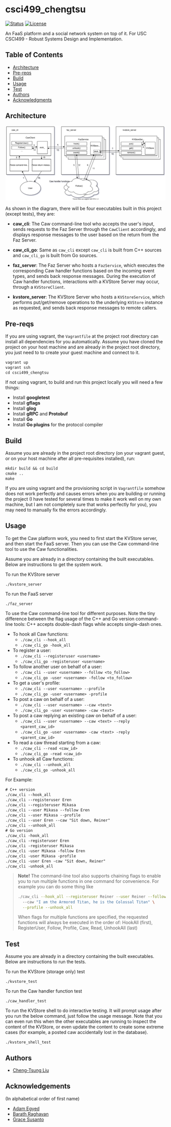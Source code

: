 # csci499_chengtsu

<div>

[![Status](https://img.shields.io/badge/status-active-success.svg)]()
[![License](https://img.shields.io/badge/license-MIT-blue.svg)](/LICENSE)

</div>

An FaaS platform and a social network system on top of it. For USC CSCI499 - Robust Systems Design and Implementation.

## Table of Contents

- [Architecture](#arch)
- [Pre-reqs](#pre-reqs)
- [Build](#build)
- [Usage](#usage)
- [Test](#test)
- [Authors](#authors)
- [Acknowledgments](#acks)

## Architecture <a name = "arch"></a>
![Architecture and Workflow](./images/arch_and_workflow.svg)

As shown in the diagram, there will be four executables built in this project (except tests), they are:

- **caw_cli**: The Caw command-line tool who accepts the user's input, sends requests to 
the Faz Server through the `CawClient` accordingly, and displays response messages to the 
user based on the return from the Faz Server.

- **caw_cli_go**: Same as `caw_cli` except `caw_cli` is built from C++ sources and `caw_cli_go`
is built from Go sources.

- **faz_server**: The Faz Server who hosts a `FazService`, which executes the corresponding
Caw handler functions based on the incoming event types, and sends back response messages. 
During the execution of Caw handler functions, interactions with a KVStore Server may occur,
through a `KVStoreClient`.

- **kvstore_server**: The KVStore Server who hosts a `KVStoreService`, which performs
put/get/remove operations to the underlying `KVStore` instance as requested, and sends back
response messages to remote callers.

## Pre-reqs <a name = "pre-reqs"></a>
If you are using vagrant, the `Vagrantfile` at the project root directory can install all 
dependencies for you automatically. Assume you have cloned the project on your host machine
and are already in the project root directory, you just need to to create your guest machine 
and connect to it.
```
vagrant up
vagrant ssh
cd csci499_chengtsu
```

If not using vagrant, to build and run this project locally you will need a few things:
- Install **googletest**
- Install **gflags**
- Install **glog**
- Install **gRPC** and **Protobuf**
- Install **Go**
- Install **Go plugins** for the protocol compiler

## Build <a name = "build"></a>
Assume you are already in the project root directory (on your vagrant guest, or on your
host machine after all pre-requisites installed), run:
```
mkdir build && cd build
cmake ..
make
```

If you are using vagrant and the provisioning script in `Vagrantfile` somehow does not work
perfectly and causes errors when you are building or running the project (I have tested for 
several times to make it work well on my own machine, but I am not completely sure that works 
perfectly for you), you may need to manually fix the errors accordingly.

## Usage <a name = "usage"></a>
To get the Caw platform work, you need to first start the KVStore server, 
and then start the FaaS server. Then you can use the Caw command-line tool
to use the Caw functionalities. 

Assume you are already in a directory containing the built executables.
Below are instructions to get the system work.

To run the KVStore server
```
./kvstore_server
```

To run the FaaS server
```
./faz_server
```

To use the Caw command-line tool for different purposes.
Note the tiny difference between the flag usage of the C++ and Go version
command-line tools: C++ accepts double-dash flags while accepts single-dash ones.

- To hook all Caw functions: 
    - `./caw_cli --hook_all`
    - `./caw_cli_go -hook_all`
- To register a user: 
    - `./caw_cli --registeruser <username>`
    - `./caw_cli_go -registeruser <username>`
- To follow another user on behalf of a user: 
    - `./caw_cli --user <username> --follow <to_follow>`
    - `./caw_cli_go -user <username> -follow <to_follow>`
- To get a user's profile: 
    - `./caw_cli --user <username> --profile`
    - `./caw_cli_go -user <username> -profile`
- To post a caw on behalf of a user: 
    - `./caw_cli --user <username> --caw <text>`
    - `./caw_cli_go -user <username> -caw <text>`
- To post a caw replying an existing caw on behalf of a user: 
    - `./caw_cli --user <username> --caw <text> --reply <parent_caw_id>`
    - `./caw_cli_go -user <username> -caw <text> -reply <parent_caw_id>`
- To read a caw thread starting from a caw: 
    - `./caw_cli --read <caw_id>`
    - `./caw_cli_go -read <caw_id>`
- To unhook all Caw functions: 
    - `./caw_cli --unhook_all`
    - `./caw_cli_go -unhook_all`

For Example:
```
# C++ version
./caw_cli --hook_all
./caw_cli --registeruser Eren
./caw_cli --registeruser Mikasa
./caw_cli --user Mikasa --follow Eren
./caw_cli --user Mikasa --profile
./caw_cli --user Eren --caw "Sit down, Reiner"
./caw_cli --unhook_all
# Go version
./caw_cli -hook_all
./caw_cli -registeruser Eren
./caw_cli -registeruser Mikasa
./caw_cli -user Mikasa -follow Eren
./caw_cli -user Mikasa -profile
./caw_cli -user Eren -caw "Sit down, Reiner"
./caw_cli -unhook_all
```

> **Note!** The command-line tool also supports chaining flags to enable you 
> to run multiple functions in one command for convenience. For example you
> can do some thing like
> ```bash
> ./caw_cli --hook_all --registeruser Reiner --user Reiner --follow Zeke \ 
>   --caw "I am the Armored Titan, he is the Colossal Titan" \
>   --profile --unhook_all
>```
> When flags for multiple functions are specified, the requested functions will
> always be executed in the order of:
> HookAll (first), RegisterUser, Follow, Profile, Caw, Read, UnhookAll (last) 

## Test <a name = "test"></a>
Assume you are already in a directory containing the built executables.
Below are instructions to run the tests.

To run the KVStore (storage only) test
```
./kvstore_test
```

To run the Caw handler function test
```
./caw_handler_test
```

To run the KVStore shell to do interactive testing. It will prompt usage after
you run the below command, just follow the usage message.
Note that you can even run this when the other executables are running to 
inspect the content of the KVStore, or even update the content to create
some extreme cases (for example, a posted caw accidentally lost in the database).
```
./kvstore_shell_test
```

## Authors <a name = "authors"></a>
- [Cheng-Tsung Liu](https://github.com/JanzenLiu)

## Acknowledgements <a name = "acks"></a>
(In alphabetical order of first name)
- [Adam Egyed](https://github.com/adamegyed)
- [Barath Raghavan](https://raghavan.usc.edu/)
- [Grace Susanto](https://github.com/gsusanto)
